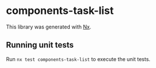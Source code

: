 # components-task-list

This library was generated with [Nx](https://nx.dev).

## Running unit tests

Run `nx test components-task-list` to execute the unit tests.
